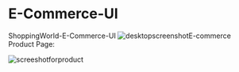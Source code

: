 # E-Commerce-UI
ShoppingWorld-E-Commerce-UI
![desktopscreenshotE-commerce](https://github.com/user-attachments/assets/79ab25b9-036e-4ff5-ab4c-9dc984dd2fc8)
Product Page:

![screeshotforproduct](https://github.com/user-attachments/assets/1e72d0a3-ad2c-4352-9432-c940efd308a3)
